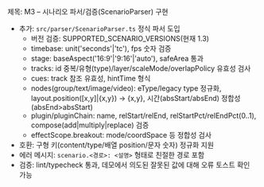 제목: M3 – 시나리오 파서/검증(ScenarioParser) 구현

- 추가: `src/parser/ScenarioParser.ts` 정식 파서 도입
  - 버전 검증: SUPPORTED_SCENARIO_VERSIONS(현재 1.3)
  - timebase: unit('seconds'|'tc'), fps 숫자 검증
  - stage: baseAspect('16:9'|'9:16'|'auto'), safeArea 통과
  - tracks: id 중복/유형(type)/layer/scaleMode/overlapPolicy 유효성 검사
  - cues: track 참조 유효성, hintTime 형식
  - nodes(group/text/image/video): eType/legacy type 정규화, layout.position([x,y]|{x,y}) → {x,y}, 시간(absStart/absEnd) 정합성(absEnd>absStart)
  - plugin/pluginChain: name, relStart/relEnd, relStartPct/relEndPct(0..1), compose(add|multiply|replace) 검증
  - effectScope.breakout: mode/coordSpace 등 정합성 검사
- 호환: 구형 키(content/type/배열 position/문자 숫자) 정규화 지원
- 에러 메시지: `scenario.<경로>: <설명>` 형태로 친절한 경로 포함
- 검증: lint/typecheck 통과, 데모에서 의도된 잘못된 값에 대해 오류 토스트 확인 가능

